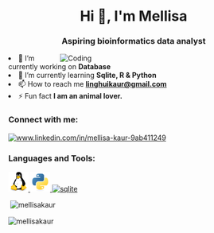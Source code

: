 <h1 align="center">Hi 👋, I'm Mellisa</h1>
<h3 align="center">Aspiring bioinformatics data analyst</h3>
<img align="right" alt="Coding" width="400" src="https://cdn.dribbble.com/users/331265/screenshots/2498700/ana-d-small.gif")

- 🔭 I’m currently working on **Database**
- 🌱 I’m currently learning **Sqlite, R & Python**
- 📫 How to reach me **linghuikaur@gmail.com**
- ⚡ Fun fact **I am an animal lover.**

<h3 align="left">Connect with me:</h3>
<p align="left">
<a href="https://linkedin.com/in/www.linkedin.com/in/mellisa-kaur-9ab411249" target="blank"><img align="center" src="https://raw.githubusercontent.com/rahuldkjain/github-profile-readme-generator/master/src/images/icons/Social/linked-in-alt.svg" alt="www.linkedin.com/in/mellisa-kaur-9ab411249" height="30" width="40" /></a>
</p>

<h3 align="left">Languages and Tools:</h3>
<p align="left"> <a href="https://www.linux.org/" target="_blank" rel="noreferrer"> <img src="https://raw.githubusercontent.com/devicons/devicon/master/icons/linux/linux-original.svg" alt="linux" width="40" height="40"/> </a> <a href="https://www.python.org" target="_blank" rel="noreferrer"> <img src="https://raw.githubusercontent.com/devicons/devicon/master/icons/python/python-original.svg" alt="python" width="40" height="40"/> </a> <a href="https://www.sqlite.org/" target="_blank" rel="noreferrer"> <img src="https://www.vectorlogo.zone/logos/sqlite/sqlite-icon.svg" alt="sqlite" width="40" height="40"/> </a> </p>

<p>&nbsp;<img align="center" src="https://github-readme-stats.vercel.app/api?username=mellisakaur&show_icons=true&locale=en" alt="mellisakaur" /></p>

<p><img align="center" src="https://github-readme-streak-stats.herokuapp.com/?user=mellisakaur&" alt="mellisakaur" /></p>
